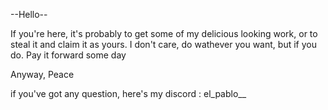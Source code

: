 --Hello--

If you're here, it's probably to get some of my delicious looking work, or to steal it and claim it as yours.
I don't care, do wathever you want, but if you do. Pay it forward some day

Anyway, Peace

if you've got any question, here's my discord : el_pablo__
